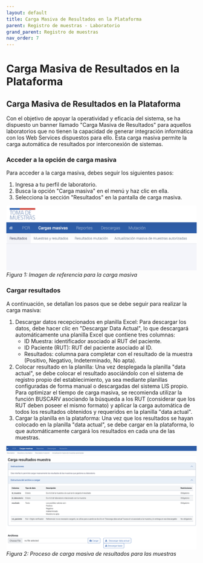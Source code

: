 ```yaml
---
layout: default
title: Carga Masiva de Resultados en la Plataforma
parent: Registro de muestras - Laboratorio 
grand_parent: Registro de muestras
nav_order: 7
---
```


# Carga Masiva de Resultados en la Plataforma

## Carga Masiva de Resultados en la Plataforma

Con el objetivo de apoyar la operatividad y eficacia del sistema, se ha dispuesto un banner llamado "Carga Masiva de Resultados" para aquellos laboratorios que no tienen la capacidad de generar integración informática con los Web Services dispuestos para ello. Esta carga masiva permite la carga automática de resultados por interconexión de sistemas.

### Acceder a la opción de carga masiva

Para acceder a la carga masiva, debes seguir los siguientes pasos:

1. Ingresa a tu perfil de laboratorio.
2. Busca la opción "Carga masiva" en el menú y haz clic en ella.
3. Selecciona la sección "Resultados" en la pantalla de carga masiva.

![Imagen de referencia: Cargas masivas](img/lab_carga_masiva_1.png)
*Figura 1: Imagen de referencia para la carga masiva*

### Cargar resultados

A continuación, se detallan los pasos que se debe seguir para realizar la carga masiva:

1. Descargar datos recepcionados en planilla Excel: Para descargar los datos, debe hacer clic en "Descargar Data Actual", lo que descargará automáticamente una planilla Excel que contiene tres columnas:
   - ID Muestra: identificador asociado al RUT del paciente.
   - ID Paciente (RUT): RUT del paciente asociado al ID.
   - Resultados: columna para completar con el resultado de la muestra (Positivo, Negativo, Indeterminado, No apta).
2. Colocar resultado en la planilla: Una vez desplegada la planilla "data actual", se debe colocar el resultado asociándolo con el sistema de registro propio del establecimiento, ya sea mediante planillas configuradas de forma manual o descargadas del sistema LIS propio. Para optimizar el tiempo de carga masiva, se recomienda utilizar la función BUSCARV asociando la búsqueda a los RUT (considerar que los RUT deben poseer el mismo formato) y aplicar la carga automática de todos los resultados obtenidos y requeridos en la planilla "data actual".
3. Cargar la planilla en la plataforma: Una vez que los resultados se hayan colocado en la planilla "data actual", se debe cargar en la plataforma, lo que automáticamente cargará los resultados en cada una de las muestras.

![Proceso de carga masiva de resultados para las muestras](img/lab_carga_masiva_2.png)
*Figura 2: Proceso de carga masiva de resultados para las muestras*
